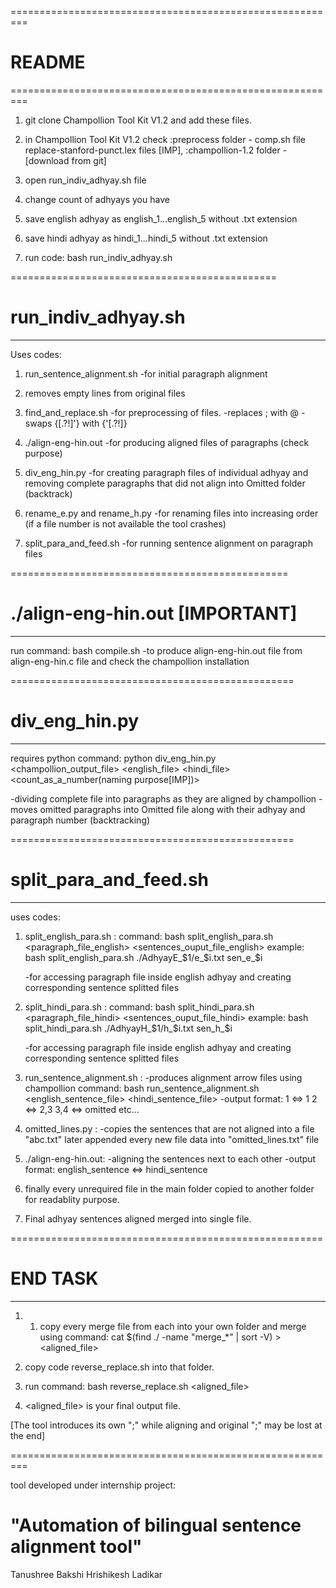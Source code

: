 =========================================================
# README
=========================================================

1. git clone Champollion Tool Kit V1.2 and add these files.

2. in Champollion Tool Kit V1.2 check
:preprocess folder - comp.sh file replace-stanford-punct.lex files [IMP],
:champollion-1.2 folder - [download from git]

3. open run_indiv_adhyay.sh file

4. change count of adhyays you have

5. save english adhyay as english_1...english_5 without .txt extension

6. save hindi adhyay as hindi_1...hindi_5 without .txt extension

7. run code:
		bash run_indiv_adhyay.sh

==============================================
# run_indiv_adhyay.sh
----------------------------------------------

Uses codes:
1. run_sentence_alignment.sh
-for initial paragraph alignment

2. removes empty lines from original files

3. find_and_replace.sh
-for preprocessing of files.
-replaces ; with @
-swaps {[.?!]'} with {'[.?!]}

4. ./align-eng-hin.out
-for producing aligned files of paragraphs (check purpose)

5. div_eng_hin.py
-for creating paragraph files of individual adhyay and removing complete paragraphs that did not align into Omitted folder (backtrack)

6. rename_e.py and rename_h.py
-for renaming files into increasing order
(if a file number is not available the tool crashes)

7. split_para_and_feed.sh
-for running sentence alignment on paragraph files

================================================
# ./align-eng-hin.out  [IMPORTANT]
------------------------------------------------

run command:
	bash compile.sh
-to produce align-eng-hin.out file from align-eng-hin.c file and check the champollion installation

=================================================
# div_eng_hin.py
-------------------------------------------------

requires python
command: python div_eng_hin.py <champollion_output_file> <english_file> <hindi_file> <count_as_a_number(naming purpose[IMP])>

-dividing complete file into paragraphs as they are aligned by champollion
-moves omitted paragraphs into Omitted file along with their adhyay and paragraph number (backtracking)

=================================================
# split_para_and_feed.sh
-------------------------------------------------

uses codes:

1. split_english_para.sh :
	command: bash split_english_para.sh <paragraph_file_english> <sentences_ouput_file_english>
	example: bash split_english_para.sh ./AdhyayE_$1/e_$i.txt sen_e_$i

	-for accessing paragraph file inside english adhyay and creating corresponding sentence splitted files

2. split_hindi_para.sh :
	command: bash split_hindi_para.sh <paragraph_file_hindi> <sentences_ouput_file_hindi>
	example: bash split_hindi_para.sh ./AdhyayH_$1/h_$i.txt sen_h_$i

	-for accessing paragraph file inside english adhyay and creating corresponding sentence splitted files

3. run_sentence_alignment.sh :
	-produces alignment arrow files using champollion
	command: bash run_sentence_alignment.sh <english_sentence_file> <hindi_sentence_file>
	-output format:
1 <=> 1
2 <=> 2,3
3,4 <=> omitted
etc...

4. omitted_lines.py :
	-copies the sentences that are not aligned into a file "abc.txt" later appended every new file data into "omitted_lines.txt" file

5. ./align-eng-hin.out:
	-aligning the sentences next to each other
	-output format: english_sentence <=> hindi_sentence

6. finally every unrequired file in the main folder copied to another folder for readablity purpose.

7. Final adhyay sentences aligned merged into single file.

======================================================
# END TASK
-----------------------------------------------------

1. 1. copy every merge file from each <AlignedFile> into your own folder and merge using command: 
	cat $(find ./ -name "merge_*" | sort -V) >  <aligned_file>

2. copy code reverse_replace.sh into that folder.

3. run command: bash reverse_replace.sh <aligned_file>

4. <aligned_file> is your final output file.

[The tool introduces its own ";" while aligning and original ";" may be lost at the end]

=========================================================

 tool developed under internship project:
# "Automation of bilingual sentence alignment tool"

 Tanushree Bakshi
 Hrishikesh Ladikar
